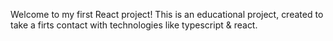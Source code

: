 Welcome to my first React project!
This is an educational project, created to take a firts contact with technologies like typescript & react.  
